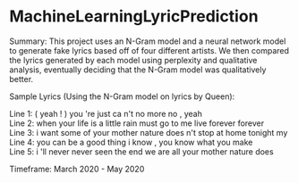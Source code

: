# MachineLearningLyricPrediction

Summary: This project uses an N-Gram model and a neural network model to generate fake lyrics based off of four different artists. We then compared the lyrics generated by each model using perplexity and qualitative analysis, eventually deciding that the N-Gram model was qualitatively better.

Sample Lyrics (Using the N-Gram model on lyrics by Queen):

Line 1: ( yeah ! ) you 're just ca n't no more no , yeah <br>
Line 2: when your life is a little rain must go to me live forever forever <br>
Line 3: i want some of your mother nature does n't stop at home tonight my <br>
Line 4: you can be a good thing i know , you know what you make <br>
Line 5: i 'll never never seen the end we are all your mother nature does <br>

Timeframe: March 2020 - May 2020
